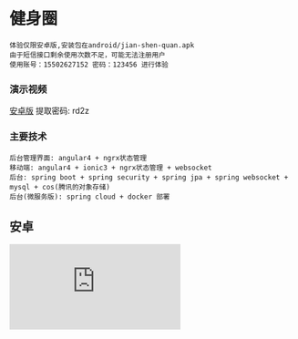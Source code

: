 # 健身圈
    体验仅限安卓版,安装包在android/jian-shen-quan.apk
    由于短信接口剩余使用次数不足，可能无法注册用户
    使用账号：15502627152 密码：123456 进行体验
### 演示视频
[安卓版](https://pan.baidu.com/s/1o8Shfho) 提取密码: rd2z
### 主要技术
    后台管理界面: angular4 + ngrx状态管理
    移动端: angular4 + ionic3 + ngrx状态管理 + websocket
    后台: spring boot + spring security + spring jpa + spring websocket + mysql + cos(腾讯的对象存储)
    后台(微服务版): spring cloud + docker 部署

## 安卓
![我的](https://github.com/LieRabbit/jianshenquan-show/blob/master/android/android.pdf)